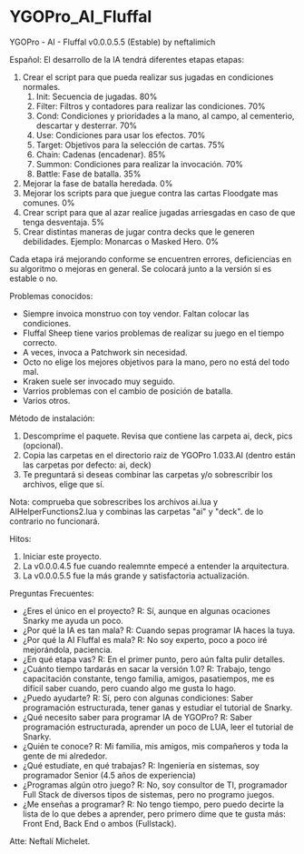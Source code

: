 # YGOPro_AI_Fluffal
YGOPro - AI - Fluffal v0.0.0.5.5 (Estable) by neftalimich

Español: 
El desarrollo de la IA tendrá diferentes etapas etapas:

1. Crear el script para que pueda realizar sus jugadas en condiciones normales.
	1. Init: Secuencia de jugadas. 80%
	2. Filter: Filtros y contadores para realizar las condiciones. 70%
	3. Cond: Condiciones y prioridades a la mano, al campo, al cementerio, descartar y desterrar. 70%
	4. Use: Condiciones para usar los efectos. 70%
	5. Target: Objetivos para la selección de cartas. 75%
	6. Chain: Cadenas (encadenar). 85%
	7. Summon: Condiciones para realizar la invocación. 70%
	8. Battle: Fase de batalla. 35%
2. Mejorar la fase de batalla heredada. 0%
3. Mejorar los scripts para que juegue contra las cartas Floodgate mas comunes. 0%
4. Crear script para que al azar realice jugadas arriesgadas en caso de que tenga desventaja. 5%
5. Crear distintas maneras de jugar contra decks que le generen debilidades. Ejemplo: Monarcas o Masked Hero. 0%

Cada etapa irá mejorando conforme se encuentren errores, deficiencias en su algoritmo o mejoras en general.
Se colocará junto a la versión si es estable o no.

Problemas conocidos:
- Siempre invoica monstruo con toy vendor. Faltan colocar las condiciones.
- Fluffal Sheep tiene varios problemas de realizar su juego en el tiempo correcto.
- A veces, invoca a Patchwork sin necesidad.
- Octo no elige los mejores objetivos para la mano, pero no está del todo mal.
- Kraken suele ser invocado muy seguido.
- Varrios problemas con el cambio de posición de batalla.
- Varios otros.

Método de instalación:

1. Descomprime el paquete. Revisa que contiene las carpeta ai, deck, pics (opcional).
2. Copia las carpetas en el directorio raiz de YGOPro 1.033.AI (dentro están las carpetas por defecto: ai, deck)
3. Te preguntará si deseas combinar las carpetas y/o sobrescribir los archivos, elige que sí.

Nota: comprueba que sobrescribes los archivos ai.lua y AIHelperFunctions2.lua y combinas las carpetas "ai" y "deck".
de lo contrario no funcionará.

Hitos:

1. Iniciar este proyecto.
2. La v0.0.0.4.5 fue cuando realemnte empecé a entender la arquitectura.
3. La v0.0.0.5.5 fue la más grande y satisfactoria actualización.


Preguntas Frecuentes:
- ¿Eres el único en el proyecto?
R: Sí, aunque en algunas ocaciones Snarky me ayuda un poco.
- ¿Por qué la IA es tan mala?
R: Cuando sepas programar IA haces la tuya.
- ¿Por qué la AI Fluffal es mala?
R: No soy experto, poco a poco iré mejorándola, paciencia.
- ¿En qué etapa vas?
R: En el primer punto, pero aún falta pulir detalles.
- ¿Cuánto tiempo tardarás en sacar la versión 1.0?
R: Trabajo, tengo capacitación constante, tengo familia, amigos, pasatiempos, me es difícil saber cuando, pero cuando algo me gusta lo hago.
- ¿Puedo ayudarte?
R: Sí, pero con algunas condiciones: Saber programación estructurada, tener ganas y estudiar el tutorial de Snarky.
- ¿Qué necesito saber para programar IA de YGOPro?
R: Saber programación estructurada, aprender un poco de LUA, leer el tutorial de Snarky.
- ¿Quién te conoce? 
R: Mi familia, mis amigos, mis compañeros y toda la gente de mi alrededor.
- ¿Qué estudiate, en qué trabajas? 
R: Ingeniería en sistemas, soy programador Senior (4.5 años de experiencia)
- ¿Programas algún otro juego?
R: No, soy consultor de TI, programador Full Stack de diversos tipos de sistemas, pero no programo juegos.
- ¿Me enseñas a programar?
R: No tengo tiempo, pero puedo decirte la lista de lo que debes a aprender,
pero primero dime que te gusta más: Front End, Back End o ambos (Fullstack).


Atte: Neftalí Michelet.

